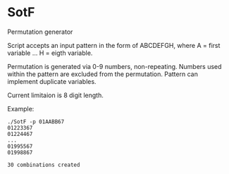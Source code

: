 # SotF
Permutation generator

Script accepts an input pattern in the form of ABCDEFGH, where A = first variable ... H = eigth variable.

Permutation is generated via 0-9 numbers, non-repeating. 
Numbers used within the pattern are excluded from the permutation. 
Pattern can implement duplicate variables. 

Current limitaion is 8 digit length. 

Example:

```
./SotF -p 01AABB67
01223367
01224467
...
01995567
01998867

30 combinations created
```
